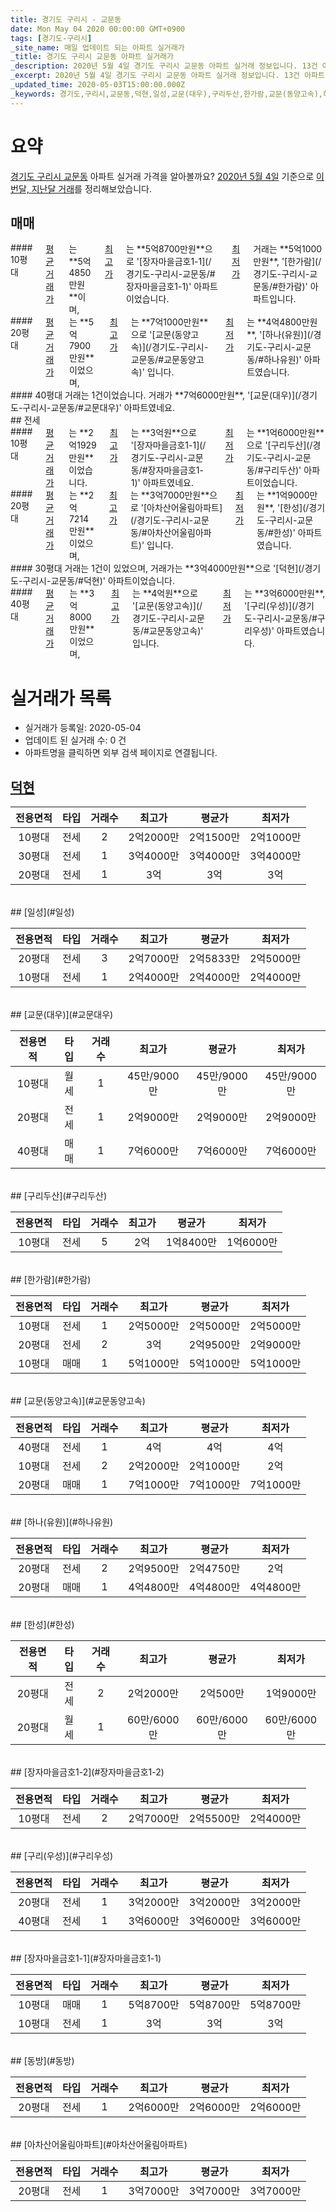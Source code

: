 ```yaml
---
title: 경기도 구리시 - 교문동
date: Mon May 04 2020 00:00:00 GMT+0900
tags: [경기도-구리시]
_site_name: 매일 업데이트 되는 아파트 실거래가
_title: 경기도 구리시 교문동 아파트 실거래가
_description: 2020년 5월 4일 경기도 구리시 교문동 아파트 실거래 정보입니다. 13건 아파트 정보가 있습니다.
_excerpt: 2020년 5월 4일 경기도 구리시 교문동 아파트 실거래 정보입니다. 13건 아파트 정보가 있습니다.
_updated_time: 2020-05-03T15:00:00.000Z
_keywords: 경기도,구리시,교문동,덕현,일성,교문(대우),구리두산,한가람,교문(동양고속),하나(유원),한성,장자마을금호1-2,구리(우성),장자마을금호1-1,동방,아차산어울림아파트
---
```





# 요약
<ins>경기도 구리시 교문동</ins> 아파트 실거래 가격을 알아볼까요? <ins>2020년 5월 4일</ins> 기준으로 <ins>이번달, 지난달 거래</ins>를 정리해보았습니다.

## 매매
<div class="container">
<div class="six columns" markdown="1">
#### 10평대
<ins>평균 거래가</ins>는 **5억4850만원**이며, <ins>최고가</ins>는 **5억8700만원**으로 '[장자마을금호1-1](/경기도-구리시-교문동/#장자마을금호1-1)' 아파트이었습니다. <ins>최저가</ins> 거래는 **5억1000만원**, '[한가람](/경기도-구리시-교문동/#한가람)' 아파트입니다.
</div>
<div class="six columns" markdown="1">
#### 20평대
<ins>평균 거래가</ins>는 **5억7900만원**이었으며, <ins>최고가</ins>는 **7억1000만원**으로 '[교문(동양고속)](/경기도-구리시-교문동/#교문동양고속)' 입니다. <ins>최저가</ins>는 **4억4800만원**, '[하나(유원)](/경기도-구리시-교문동/#하나유원)' 아파트였습니다.
</div>
</div>
<div class="container">
<div class="twelve columns" markdown="1">
#### 40평대
거래는 1건이었습니다. 거래가 **7억6000만원**, '[교문(대우)](/경기도-구리시-교문동/#교문대우)' 아파트였네요.
</div>
</div>
## 전세
<div class="container">
<div class="six columns" markdown="1">
#### 10평대
<ins>평균 거래가</ins>는 **2억1929만원**이었습니다. <ins>최고가</ins>는 **3억원**으로 '[장자마을금호1-1](/경기도-구리시-교문동/#장자마을금호1-1)' 아파트였네요. <ins>최저가</ins>는 **1억6000만원**으로 '[구리두산](/경기도-구리시-교문동/#구리두산)' 아파트이었습니다.
</div>
<div class="six columns" markdown="1">
#### 20평대
<ins>평균 거래가</ins>는 **2억7214만원**이었으며, <ins>최고가</ins>는 **3억7000만원**으로 '[아차산어울림아파트](/경기도-구리시-교문동/#아차산어울림아파트)' 입니다. <ins>최저가</ins>는 **1억9000만원**, '[한성](/경기도-구리시-교문동/#한성)' 아파트였습니다.
</div>
</div>
<div class="container">
<div class="six columns" markdown="1">
#### 30평대
거래는 1건이 있었으며, 거래가는 **3억4000만원**으로 '[덕현](/경기도-구리시-교문동/#덕현)' 아파트이었습니다.
</div>
<div class="six columns" markdown="1">
#### 40평대
<ins>평균 거래가</ins>는 **3억8000만원**이었으며, <ins>최고가</ins>는 **4억원**으로 '[교문(동양고속)](/경기도-구리시-교문동/#교문동양고속)' 입니다. <ins>최저가</ins>는 **3억6000만원**, '[구리(우성)](/경기도-구리시-교문동/#구리우성)' 아파트였습니다.
</div>
</div>



# 실거래가 목록
- 실거래가 등록일: 2020-05-04
- 업데이트 된 실거래 수: 0 건
- 아파트명을 클릭하면 외부 검색 페이지로 연결됩니다.

## [덕현](#덕현)

|전용면적|타입|거래수|최고가|평균가|최저가|
|:---:|:---:|:---:|:---:|:---:|:---:|
|10평대|<span class="deal-type-2">전세</span>|2|2억2000만|2억1500만|2억1000만|
|30평대|<span class="deal-type-2">전세</span>|1|3억4000만|3억4000만|3억4000만|
|20평대|<span class="deal-type-2">전세</span>|1|3억|3억|3억|

<br/>
## [일성](#일성)

|전용면적|타입|거래수|최고가|평균가|최저가|
|:---:|:---:|:---:|:---:|:---:|:---:|
|20평대|<span class="deal-type-2">전세</span>|3|2억7000만|2억5833만|2억5000만|
|10평대|<span class="deal-type-2">전세</span>|1|2억4000만|2억4000만|2억4000만|

<br/>
## [교문(대우)](#교문대우)

|전용면적|타입|거래수|최고가|평균가|최저가|
|:---:|:---:|:---:|:---:|:---:|:---:|
|10평대|<span class="deal-type-3">월세</span>|1|45만/9000만|45만/9000만|45만/9000만|
|20평대|<span class="deal-type-2">전세</span>|1|2억9000만|2억9000만|2억9000만|
|40평대|<span class="deal-type-1">매매</span>|1|7억6000만|7억6000만|7억6000만|

<br/>
## [구리두산](#구리두산)

|전용면적|타입|거래수|최고가|평균가|최저가|
|:---:|:---:|:---:|:---:|:---:|:---:|
|10평대|<span class="deal-type-2">전세</span>|5|2억|1억8400만|1억6000만|

<br/>
## [한가람](#한가람)

|전용면적|타입|거래수|최고가|평균가|최저가|
|:---:|:---:|:---:|:---:|:---:|:---:|
|10평대|<span class="deal-type-2">전세</span>|1|2억5000만|2억5000만|2억5000만|
|20평대|<span class="deal-type-2">전세</span>|2|3억|2억9500만|2억9000만|
|10평대|<span class="deal-type-1">매매</span>|1|5억1000만|5억1000만|5억1000만|

<br/>
## [교문(동양고속)](#교문동양고속)

|전용면적|타입|거래수|최고가|평균가|최저가|
|:---:|:---:|:---:|:---:|:---:|:---:|
|40평대|<span class="deal-type-2">전세</span>|1|4억|4억|4억|
|10평대|<span class="deal-type-2">전세</span>|2|2억2000만|2억1000만|2억|
|20평대|<span class="deal-type-1">매매</span>|1|7억1000만|7억1000만|7억1000만|

<br/>
## [하나(유원)](#하나유원)

|전용면적|타입|거래수|최고가|평균가|최저가|
|:---:|:---:|:---:|:---:|:---:|:---:|
|20평대|<span class="deal-type-2">전세</span>|2|2억9500만|2억4750만|2억|
|20평대|<span class="deal-type-1">매매</span>|1|4억4800만|4억4800만|4억4800만|

<br/>
## [한성](#한성)

|전용면적|타입|거래수|최고가|평균가|최저가|
|:---:|:---:|:---:|:---:|:---:|:---:|
|20평대|<span class="deal-type-2">전세</span>|2|2억2000만|2억500만|1억9000만|
|20평대|<span class="deal-type-3">월세</span>|1|60만/6000만|60만/6000만|60만/6000만|

<br/>
## [장자마을금호1-2](#장자마을금호1-2)

|전용면적|타입|거래수|최고가|평균가|최저가|
|:---:|:---:|:---:|:---:|:---:|:---:|
|10평대|<span class="deal-type-2">전세</span>|2|2억7000만|2억5500만|2억4000만|

<br/>
## [구리(우성)](#구리우성)

|전용면적|타입|거래수|최고가|평균가|최저가|
|:---:|:---:|:---:|:---:|:---:|:---:|
|20평대|<span class="deal-type-2">전세</span>|1|3억2000만|3억2000만|3억2000만|
|40평대|<span class="deal-type-2">전세</span>|1|3억6000만|3억6000만|3억6000만|

<br/>
## [장자마을금호1-1](#장자마을금호1-1)

|전용면적|타입|거래수|최고가|평균가|최저가|
|:---:|:---:|:---:|:---:|:---:|:---:|
|10평대|<span class="deal-type-1">매매</span>|1|5억8700만|5억8700만|5억8700만|
|10평대|<span class="deal-type-2">전세</span>|1|3억|3억|3억|

<br/>
## [동방](#동방)

|전용면적|타입|거래수|최고가|평균가|최저가|
|:---:|:---:|:---:|:---:|:---:|:---:|
|20평대|<span class="deal-type-2">전세</span>|1|2억6000만|2억6000만|2억6000만|

<br/>
## [아차산어울림아파트](#아차산어울림아파트)

|전용면적|타입|거래수|최고가|평균가|최저가|
|:---:|:---:|:---:|:---:|:---:|:---:|
|20평대|<span class="deal-type-2">전세</span>|1|3억7000만|3억7000만|3억7000만|

<br/>



